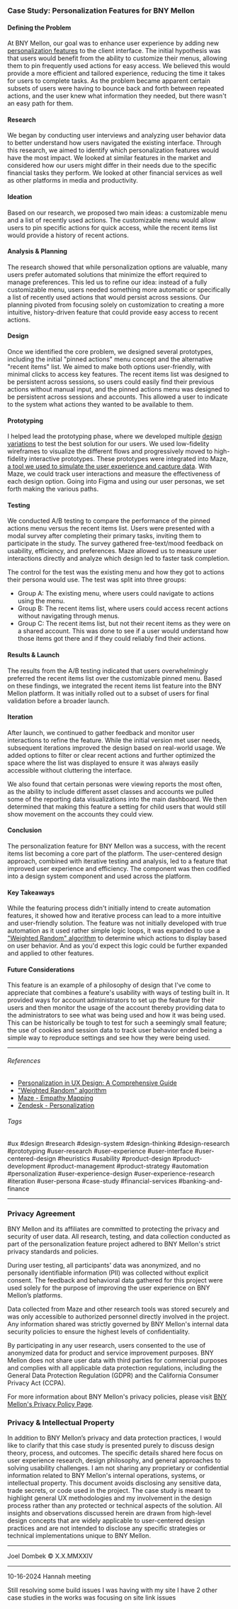 ### Case Study: Personalization Features for BNY Mellon

#### Defining the Problem
At BNY Mellon, our goal was to enhance user experience by adding new [personalization features](https://www.zendesk.com/blog/complete-guide-personalization/) to the client interface. The initial hypothesis was that users would benefit from the ability to customize their menus, allowing them to pin frequently used actions for easy access. We believed this would provide a more efficient and tailored experience, reducing the time it takes for users to complete tasks. As the problem became apparent certain subsets of users were having to bounce back and forth between repeated actions, and the user knew what information they needed, but there wasn't an easy path for them.

#### Research
We began by conducting user interviews and analyzing user behavior data to better understand how users navigated the existing interface. Through this research, we aimed to identify which personalization features would have the most impact. We looked at similar features in the market and considered how our users might differ in their needs due to the specific financial tasks they perform. We looked at other financial services as well as other platforms in media and productivity.

#### Ideation
Based on our research, we proposed two main ideas: a customizable menu and a list of recently used actions. The customizable menu would allow users to pin specific actions for quick access, while the recent items list would provide a history of recent actions.

#### Analysis & Planning
The research showed that while personalization options are valuable, many users prefer automated solutions that minimize the effort required to manage preferences. This led us to refine our idea: instead of a fully customizable menu, users needed something more automatic or specifically a list of recently used actions that would persist across sessions. Our planning pivoted from focusing solely on customization to creating a more intuitive, history-driven feature that could provide easy access to recent actions.

#### Design
Once we identified the core problem, we designed several prototypes, including the initial "pinned actions" menu concept and the alternative "recent items" list. We aimed to make both options user-friendly, with minimal clicks to access key features. The recent items list was designed to be persistent across sessions, so users could easily find their previous actions without manual input, and the pinned actions menu was designed to be persistent across sessions and accounts. This allowed a user to indicate to the system what actions they wanted to be available to them.

#### Prototyping
I helped lead the prototyping phase, where we developed multiple [design variations](https://uxdesign.cc/whats-next-on-figma-s-mind-redesigning-design-systems-0f287aaabc14) to test the best solution for our users. We used low-fidelity wireframes to visualize the different flows and progressively moved to high-fidelity interactive prototypes. These prototypes were integrated into Maze, [a tool we used to simulate the user experience and capture data](https://maze.co/blog/empathy-mapping/). With Maze, we could track user interactions and measure the effectiveness of each design option. Going into Figma and using our user personas, we set forth making the various paths.

#### Testing
We conducted A/B testing to compare the performance of the pinned actions menu versus the recent items list. Users were presented with a modal survey after completing their primary tasks, inviting them to participate in the study. The survey gathered free-text/mood feedback on usability, efficiency, and preferences. Maze allowed us to measure user interactions directly and analyze which design led to faster task completion.

The control for the test was the existing menu and how they got to actions their persona would use. The test was split into three groups:
- Group A: The existing menu, where users could navigate to actions using the menu.
- Group B: The recent items list, where users could access recent actions without navigating through menus.
- Group C: The recent items list, but not their recent items as they were on a shared account. This was done to see if a user would understand how those items got there and if they could reliably find their actions.

#### Results & Launch
The results from the A/B testing indicated that users overwhelmingly preferred the recent items list over the customizable pinned menu. Based on these findings, we integrated the recent items list feature into the BNY Mellon platform. It was initially rolled out to a subset of users for final validation before a broader launch.

#### Iteration
After launch, we continued to gather feedback and monitor user interactions to refine the feature. While the initial version met user needs, subsequent iterations improved the design based on real-world usage. We added options to filter or clear recent actions and further optimized the space where the list was displayed to ensure it was always easily accessible without cluttering the interface.

We also found that certain personas were viewing reports the most often, as the ability to include different asset classes and accounts we pulled some of the reporting data visualizations into the main dashboard. We then determined that making this feature a setting for child users that would still show movement on the accounts they could view.

#### Conclusion
The personalization feature for BNY Mellon was a success, with the recent items list becoming a core part of the platform. The user-centered design approach, combined with iterative testing and analysis, led to a feature that improved user experience and efficiency. The component was then codified into a design system component and used across the platform.

#### Key Takeaways
While the featuring process didn't initially intend to create automation features, it showed how and iterative process can lead to a more intuitive and user-friendly solution. The feature was not initially developed with true automation as it used rather simple logic loops, it was expanded to use a ["Weighted Random" algorithm](https://dev.to/jacktt/understanding-the-weighted-random-algorithm-581p) to determine which actions to display based on user behavior. And as you'd expect this logic could be further expanded and applied to other features.

#### Future Considerations
This feature is an example of a philosophy of design that I've come to appreciate that combines a feature's usability with ways of testing built in. It provided ways for account administrators to set up the feature for their users and then monitor the usage of the account thereby providing data to the administrators to see what was being used and how it was being used. This can be historically be tough to test for such a seemingly small feature; the use of cookies and session data to track user behavior ended being a simple way to reproduce settings and see how they were being used.


---

###### References
- [Personalization in UX Design: A Comprehensive Guide](https://www.uxpin.com/studio/blog/personalization-ux-design-comprehensive-guide/)
- ["Weighted Random" algorithm](https://dev.to/jacktt/understanding-the-weighted-random-algorithm-581p)
- [Maze - Empathy Mapping](https://maze.co/blog/empathy-mapping/)
- [Zendesk - Personalization](https://www.zendesk.com/blog/complete-guide-personalization/)

###### Tags
#ux #design #research #design-system #design-thinking #design-research #prototyping #user-research #user-experience #user-interface #user-centered-design #heuristics #usability #product-design #product-development #product-management #product-strategy #automation #personalization #user-experience-design #user-experience-research #iteration #user-persona #case-study #financial-services #banking-and-finance

---

### Privacy Agreement

BNY Mellon and its affiliates are committed to protecting the privacy and security of user data. All research, testing, and data collection conducted as part of the personalization feature project adhered to BNY Mellon's strict privacy standards and policies.

During user testing, all participants' data was anonymized, and no personally identifiable information (PII) was collected without explicit consent. The feedback and behavioral data gathered for this project were used solely for the purpose of improving the user experience on BNY Mellon’s platforms.

Data collected from Maze and other research tools was stored securely and was only accessible to authorized personnel directly involved in the project. Any information shared was strictly governed by BNY Mellon's internal data security policies to ensure the highest levels of confidentiality.

By participating in any user research, users consented to the use of anonymized data for product and service improvement purposes. BNY Mellon does not share user data with third parties for commercial purposes and complies with all applicable data protection regulations, including the General Data Protection Regulation (GDPR) and the California Consumer Privacy Act (CCPA).

For more information about BNY Mellon's privacy policies, please visit [BNY Mellon's Privacy Policy Page](https://www.bnymellon.com/us/en/privacy-policy.html).

### Privacy & Intellectual Property
In addition to BNY Mellon’s privacy and data protection practices, I would like to clarify that this case study is presented purely to discuss design theory, process, and outcomes. The specific details shared here focus on user experience research, design philosophy, and general approaches to solving usability challenges.
I am not sharing any proprietary or confidential information related to BNY Mellon's internal operations, systems, or intellectual property. This document avoids disclosing any sensitive data, trade secrets, or code used in the project. The case study is meant to highlight general UX methodologies and my involvement in the design process rather than any protected or technical aspects of the solution.
All insights and observations discussed herein are drawn from high-level design concepts that are widely applicable to user-centered design practices and are not intended to disclose any specific strategies or technical implementations unique to BNY Mellon.

---

Joel Dombek © X.X.MMXXIV 

---

10-16-2024 Hannah meeting

Still resolving some build issues I was having with my site
I have 2 other case studies in the works was focusing on site link issues

